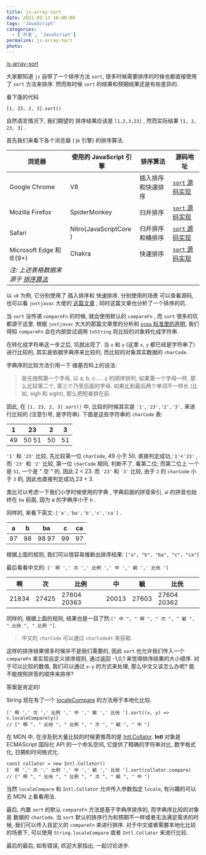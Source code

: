 ```yaml
---
title: js-array-sort
date: 2021-03-13 18:00:00
tags: 'JavaScript'
categories:
  - ['开发', 'JavaScript']
permalink: js-array-sort
photo:
---
```


[js-array-sort](https://segmentfault.com/a/1190000017042511)

大家都知道 `js` 自带了一个排序方法 `sort`, 很多时候需要排序的时候也都直接使用了 `sort` 方法来排序. 然而有时候 `sort` 的结果和预期结果还是有些差异的.

看下面的代码

```
[1, 23, 2, 3].sort()
```

自然语言情况下, 我们期望的 排序结果应该是 `[1,2,3,23]` , 然而实际结果 `[1, 2, 23, 3]` .

首先我们来看下各个浏览器 ( js 引擎) 的排序算法.

| 浏览器 | 使用的 JavaScript 引擎 | 排序算法 | 源码地址 |
| --- | --- | --- | --- |
| Google Chrome | V8 | 插入排序和快速排序 | [`sort` 源码实现](https://github.com/v8/v8/blob/master/src/js/array.js#L768) |
| Mozilla Firefox | SpiderMonkey | 归并排序 | [`sort` 源码实现](https://github.com/mozilla/gecko-dev/blob/master/js/src/builtin/Array.js) |
| Safari | Nitro(JavaScriptCore ) | 归并排序和桶排序 | [`sort` 源码实现](https://github.com/WebKit/webkit/blob/master/Source/JavaScriptCore/builtins/ArrayPrototype.js#L423) |
| Microsoft Edge 和 IE(9+) | Chakra | 快速排序 | [`sort` 源码实现](https://github.com/Microsoft/ChakraCore/blob/master/lib/Common/DataStructures/QuickSort.h) |
| _注: 上述表格数据来源于 [排序算法](https://segmentfault.com/a/1190000010648740)_ |  |  |  |

以 `v8` 为例, 它分别使用了 插入排序和 快速排序, 分别使用的场景 可以查看源码, 也可以看 `justjavac` 大佬的 [这篇文章](https://segmentfault.com/a/1190000010630780) , 同时这篇文章也分析了一个排序的坑.

当 `sort` 没传递 `compareFn` 的时候, 就会使用默认的 `compareFn` , 而 `sort` 很多的坑都源于这里. 根据 `justjavac` 大大的那篇文章里的分析和 [`ecma` 标准里的声明](https://www.ecma-international.org/ecma-262/9.0/index.html#sec-array.prototype.sort), 我们得知 `compareFn` 会在内部尝试调用 `toString` 将比较的对象转化成字符串.

在转化成字符串这一步之后, 坑就出现了. 当 `x` 和 `y` (这里 `x`, `y` 都已经是字符串了) 进行比较的, 其实是依据字典序来比较的, 而比较的对象其实数据的 `charCode`.

字典序的比较方法引用一下 维基百科上的说法:

> 是先按照第一个字母, 以 a, b, c……z 的顺序排列; 如果第一个字母一样, 那么比较第二个, 第三个乃至后面的字母. 如果比到最后两个单词不一样长 (比如, sigh 和 sight), 那么把短者排在前.

因此, 在 `[1, 23, 2, 3].sort()` 中, 比较的时候其实是 `'1','23','2','3',` 来进行比较的 (注意引号, 是字符串). 下面是这些字符串的 `charCode` 表:

| 1 | 23 | 2 | 3 |
| --- | --- | --- | --- |
| 49 | 50 51 | 50 | 51 |

`'1'` 和 `'23'` 比较, 先比较第一位 `charCode`, 49 小于 50, 直接判定成功,`'1'`<`'23'` , 而 `'23'` 和 `'2'` 比较, 第一位 `charCode` 相同, 判断不了, 看第二位; 而第二位上 一个是 `51`, 一个是 " 空 " 的, 因此 2 < 23. 而 `'23'` 和 `'3'` 比较, 由于 `2` 的 `charCode` 小于 `3` 的, 因此也直接判定成功,23 < 3.

类比可以考虑一下我们小学时候使用的字典 , 字典前面的拼音索引, `a`i 的拼音也始终在 `ba` 前面, 因为 a 的字典序小于 `b` .

同样的, 来看下英文: `['a','ba','b','c','ca']` .

| a | b | ba | c | ca |
| --- | --- | --- | --- | --- |
| 97 | 98 | 98 97 | 99 | 97 |

根据上面的规则, 我们可以很容易推断出排序结果: `["a", "b", "ba", "c", "ca"]`

最后看看中文的: `[' 啊 ',' 次 ',' 比例 ',' 中 ',' 毓 ',' 比侊 ']`

| 啊 | 次 | 比例 | 中 | 毓 | 比侊 |
| --- | --- | --- | --- | --- | --- |
| 21834 | 27425 | 27604 20363 | 20013 | 27603 | 27604 20362 |

同样的, 根据上面的规则, 结果也是一目了然:`[" 中 ", " 啊 ", " 次 ", " 毓 ", " 比侊 ", " 比例 "]`.

> 中文的 `charCode` 可以通过 `charCodeAt` 来获取.

这样的排序结果很多时候并不是我们需要的, 因此 `sort` 也允许我们传入一个 `compareFn` 来实现自定义排序规则, 通过返回 -1,0,1 来觉得排序结果的大小顺序. 对于可以比较的数值, 我们可以通过 `x-y` 的方式来处理, 那么中文又该怎么办呢? 能不能按照拼音的顺序来排序?

答案是肯定的!

String 现在有了一个 [localeCompare](https://developer.mozilla.org/en-US/docs/Web/JavaScript/Reference/Global_Objects/String/localeCompare) 的方法用于本地化比较.

```
[' 啊 ',' 次 ',' 比例 ',' 中 ',' 毓 ',' 比侊 '].sort((x, y) => x.localeCompare(y))
// [" 啊 ", " 比侊 ", " 比例 ", " 次 ", " 毓 ", " 中 "]
```

在 MDN 中, 在涉及到大量比较的时候更推荐的是 [Intl.Collator](https://developer.mozilla.org/en-US/docs/Web/JavaScript/Reference/Global_Objects/Collator). **Intl** 对象是 ECMAScript 国际化 API 的一个命名空间, 它提供了精确的字符串对比, 数字格式化, 日期和时间格式化.

```
const collator = new Intl.Collator()
[' 啊 ',' 次 ',' 比例 ',' 中 ',' 毓 ',' 比侊 '].sort(collator.compare)
// [" 啊 ", " 比侊 ", " 比例 ", " 次 ", " 毓 ", " 中 "]
```

当然 `localeCompare` 和 `Intl.Collator` 允许传入参数指定 `locale`, 有兴趣的可以去 MDN 上看看用法.

最后, 内置 `sort` 的默认 `compareFn` 方法是基于字典序排序的, 而字典序比较的对象是 数据的 `charCode`. 当 `sort` 默认的排序行为和预期不一样或者无法满足需求的时候, 我们可以传入自定义的 `compareFn` 来进行排序. 对于中文或者需要本地化比较的场景下, 可以使用 `String.localeCompare` 或者 `Intl.Collator` 来进行比较.

最后的最后, 如有错误, 欢迎大家指出, 一起讨论进步.
